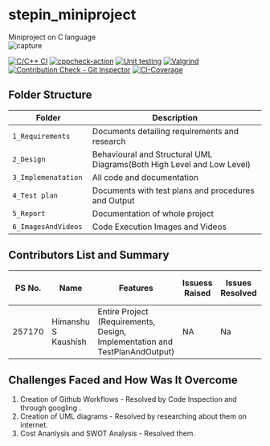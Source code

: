 # stepin_miniproject
Miniproject on C language\
![capture](https://github.com/Himanshu257170/stepin_miniproject/blob/main/6_ImagesAndVideos/welcome.png)

[![C/C++ CI](https://github.com/Himanshu257170/stepin_miniproject/actions/workflows/c-build.yml/badge.svg)](https://github.com/Himanshu257170/stepin_miniproject/actions/workflows/c-build.yml)
[![cppcheck-action](https://github.com/Himanshu257170/stepin_miniproject/actions/workflows/cppcheck.yml/badge.svg)](https://github.com/Himanshu257170/stepin_miniproject/actions/workflows/cppcheck.yml)
[![Unit testing](https://github.com/Himanshu257170/stepin_miniproject/actions/workflows/unit_test.yml/badge.svg)](https://github.com/Himanshu257170/stepin_miniproject/actions/workflows/unit_test.yml)
[![Valgrind](https://github.com/Himanshu257170/stepin_miniproject/actions/workflows/Valgrind.yml/badge.svg)](https://github.com/Himanshu257170/stepin_miniproject/actions/workflows/Valgrind.yml)
[![Contribution Check - Git Inspector](https://github.com/Himanshu257170/stepin_miniproject/actions/workflows/git-inspector.yml/badge.svg)](https://github.com/Himanshu257170/stepin_miniproject/actions/workflows/git-inspector.yml)
[![CI-Coverage](https://github.com/Himanshu257170/stepin_miniproject/actions/workflows/code-coverage.yml/badge.svg)](https://github.com/Himanshu257170/stepin_miniproject/actions/workflows/code-coverage.yml)

## Folder Structure
Folder                   | Description
-------------------------| -----------------------------------------
`1_Requirements`         | Documents detailing requirements and research
`2_Design      `         | Behavioural and Structural UML Diagrams(Both High Level and Low Level)
`3_Implemenatation `     | All code and documentation
`4_Test plan     `       | Documents with test plans and procedures and Output
`5_Report`               | Documentation of whole project
`6_ImagesAndVideos`      | Code Execution Images and Videos



## Contributors List and Summary

PS No. |  Name               |    Features    | Issuess Raised |Issues Resolved|No Test Cases|Test Case Pass
-------|---------------------|----------------|----------------|---------------|-------------|--------------
257170 | Himanshu S Kaushish   | Entire Project (Requirements, Design, Implementation and TestPlanAndOutput)  | NA        |Na  |2 Overall Test cases  | All Passed     
  

## Challenges Faced and How Was It Overcome

1. Creation of Github Workflows - Resolved by Code Inspection and through googling .
2. Creation of UML diagrams - Resolved by researching about them on internet.
3. Cost Ananlysis and SWOT Analysis - Resolved them.
